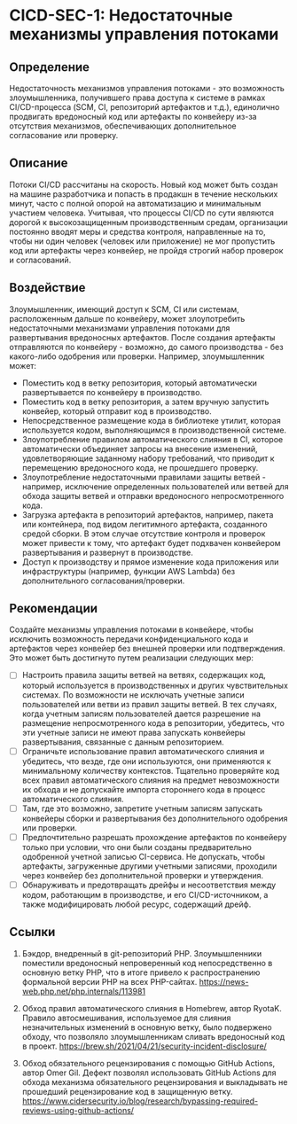# CICD-SEC-1: Недостаточные механизмы управления потоками
## Определение

Недостаточность механизмов управления потоками \- это возможность злоумышленника, получившего права доступа к системе в рамках CI/CD-процесса (SCM, CI, репозиторий артефактов и т.д.), единолично продвигать вредоносный код или артефакты по конвейеру из-за отсутствия механизмов, обеспечивающих дополнительное согласование или проверку.

## Описание

Потоки CI/CD рассчитаны на скорость. Новый код может быть создан на машине разработчика и попасть в продакшн в течение нескольких минут, часто с полной опорой на автоматизацию и минимальным участием человека. Учитывая, что процессы CI/CD по сути являются дорогой к высокозащищенным производственным средам, организации постоянно вводят меры и средства контроля, направленные на то, чтобы ни один человек (человек или приложение) не мог пропустить код или артефакты через конвейер, не пройдя строгий набор проверок и согласований.

## Воздействие

Злоумышленник, имеющий доступ к SCM, CI или системам, расположенным дальше по конвейеру, может злоупотребить недостаточными механизмами управления потоками для развертывания вредоносных артефактов. После создания артефакты отправляются по конвейеру - возможно, до самого производства - без какого-либо одобрения или проверки. Например, злоумышленник может:

- Поместить код в ветку репозитория, который автоматически развертывается по конвейеру в производство.
- Поместить код в ветку репозитория, а затем вручную запустить конвейер, который отправит код в производство.
- Непосредственное размещение кода в библиотеке утилит, которая используется кодом, выполняющимся в производственной системе.
- Злоупотребление правилом автоматического слияния в CI, которое автоматически объединяет запросы на внесение изменений, удовлетворяющие заданному набору требований, что приводит к перемещению вредоносного кода, не прошедшего проверку.
- Злоупотребление недостаточными правилами защиты ветвей \- например, исключение определенных пользователей или ветвей для обхода защиты ветвей и отправки вредоносного непросмотренного кода.
- Загрузка артефакта в репозиторий артефактов, например, пакета или контейнера, под видом легитимного артефакта, созданного средой сборки. В этом случае отсутствие контроля и проверок может привести к тому, что артефакт будет подхвачен конвейером развертывания и развернут в производстве.
- Доступ к производству и прямое изменение кода приложения или инфраструктуры (например, функции AWS Lambda) без дополнительного согласования/проверки.

## Рекомендации

Создайте механизмы управления потоками в конвейере, чтобы исключить возможность передачи конфиденциального кода и артефактов через конвейер без внешней проверки или подтверждения. Это может быть достигнуто путем реализации следующих мер:

- [ ] Настроить правила защиты ветвей на ветвях, содержащих код, который используется в производственных и других чувствительных системах. По возможности не исключать учетные записи пользователей или ветви из правил защиты ветвей. В тех случаях, когда учетным записям пользователей дается разрешение на размещение непросмотренного кода в репозитории, убедитесь, что эти учетные записи не имеют права запускать конвейеры развертывания, связанные с данным репозиторием.
- [ ] Ограничьте использование правил автоматического слияния и убедитесь, что везде, где они используются, они применяются к минимальному количеству контекстов. Тщательно проверяйте код всех правил автоматического слияния на предмет невозможности их обхода и не допускайте импорта стороннего кода в процесс автоматического слияния.
- [ ] Там, где это возможно, запретите учетным записям запускать конвейеры сборки и развертывания без дополнительного одобрения или проверки.
- [ ] Предпочтительно разрешать прохождение артефактов по конвейеру только при условии, что они были созданы предварительно одобренной учетной записью CI-сервиса. Не допускать, чтобы артефакты, загруженные другими учетными записями, проходили через конвейер без дополнительной проверки и утверждения.
- [ ] Обнаруживать и предотвращать дрейфы и несоответствия между кодом, работающим в производстве, и его CI/CD-источником, а также модифицировать любой ресурс, содержащий дрейф.

## Ссылки

1.  Бэкдор, внедренный в git-репозиторий PHP. Злоумышленники поместили вредоносный непроверенный код непосредственно в основную ветку PHP, что в итоге привело к распространению формальной версии PHP на всех PHP-сайтах.
    https://news-web.php.net/php.internals/113981
    
2.  Обход правил автоматического слияния в Homebrew, автор RyotaK. Правило автосмешивания, используемое для слияния незначительных изменений в основную ветку, было подвержено обходу, что позволяло злоумышленникам сливать вредоносный код в проект.
    https://brew.sh/2021/04/21/security-incident-disclosure/
    
3.  Обход обязательного рецензирования с помощью GitHub Actions, автор Omer Gil. Дефект позволял использовать GitHub Actions для обхода механизма обязательного рецензирования и выкладывать не прошедший рецензирование код в защищенную ветку.
    https://www.cidersecurity.io/blog/research/bypassing-required-reviews-using-github-actions/